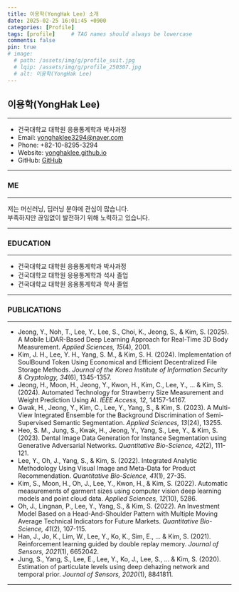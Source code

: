 ```yaml
---
title: 이용학(YongHak Lee) 소개
date: 2025-02-25 16:01:45 +0900
categories: [Profile]
tags: [profile]     # TAG names should always be lowercase
comments: false
pin: true
# image:
  # path: /assets/img/g/profile_suit.jpg
  # lqip: /assets/img/g/profile_250307.jpg
  # alt: 이용학(YongHak Lee)
---
```


## 이용학(YongHak Lee)
---

- 건국대학교 대학원 응용통계학과 박사과정
- Email: yonghaklee3294@naver.com
- Phone: +82-10-8295-3294
- Website: [yonghaklee.github.io](https://yonghaklee.github.io)
- GitHub: [GitHub](https://github.com/YongHakLee)

---

### ME
---

저는 머신러닝, 딥러닝 분야에 관심이 많습니다.<br>
부족하지만 끊임없이 발전하기 위해 노력하고 있습니다.

---

### EDUCATION
---

- 건국대학교 대학원 응용통계학과 박사과정
- 건국대학교 대학원 응용통계학과 석사 졸업
- 건국대학교 대학원 응용통계학과 학사 졸업

---

### PUBLICATIONS
---

- Jeong, Y., Noh, T., Lee, Y., Lee, S., Choi, K., Jeong, S., & Kim, S. (2025). A Mobile LiDAR-Based Deep Learning Approach for Real-Time 3D Body Measurement. *Applied Sciences, 15*(4), 2001.
- Kim, J. H., Lee, Y. H., Yang, S. M., & Kim, S. H. (2024). Implementation of SoulBound Token Using Economical and Efficient Decentralized File Storage Methods. *Journal of the Korea Institute of Information Security & Cryptology, 34*(6), 1345-1357.
- Jeong, H., Moon, H., Jeong, Y., Kwon, H., Kim, C., Lee, Y., ... & Kim, S. (2024). Automated Technology for Strawberry Size Measurement and Weight Prediction Using AI. *IEEE Access, 12*, 14157-14167.
- Gwak, H., Jeong, Y., Kim, C., Lee, Y., Yang, S., & Kim, S. (2023). A Multi-View Integrated Ensemble for the Background Discrimination of Semi-Supervised Semantic Segmentation. *Applied Sciences, 13*(24), 13255.
- Heo, S. M., Jung, S., Kwak, H., Jeong, Y., Yang, S., Lee, Y., & Kim, S. (2023). Dental Image Data Generation for Instance Segmentation using Generative Adversarial Networks. *Quantitative Bio-Science, 42*(2), 111-121.
- Lee, Y., Oh, J., Yang, S., & Kim, S. (2022). Integrated Analytic Methodology Using Visual Image and Meta-Data for Product Recommendation. *Quantitative Bio-Science, 41*(1), 27-35.
- Kim, S., Moon, H., Oh, J., Lee, Y., Kwon, H., & Kim, S. (2022). Automatic measurements of garment sizes using computer vision deep learning models and point cloud data. *Applied Sciences, 12*(10), 5286.
- Oh, J., Lingnan, P., Lee, Y., Yang, S., & Kim, S. (2022). An Investment Model Based on a Head-And-Shoulder Pattern with Multiple Moving Average Technical Indicators for Future Markets. *Quantitative Bio-Science, 41*(2), 107-115.
- Han, J., Jo, K., Lim, W., Lee, Y., Ko, K., Sim, E., ... & Kim, S. (2021). Reinforcement learning guided by double replay memory. *Journal of Sensors, 2021*(1), 6652042.
- Jung, S., Yang, S., Lee, E., Lee, Y., Ko, J., Lee, S., ... & Kim, S. (2020). Estimation of particulate levels using deep dehazing network and temporal prior. *Journal of Sensors, 2020*(1), 8841811.

---
